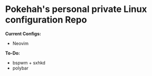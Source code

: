 # Pokehah's personal private Linux configuration Repo #

**Current Configs:**
  - Neovim
  
**To-Do:**
  - bspwm + sxhkd
  - polybar
